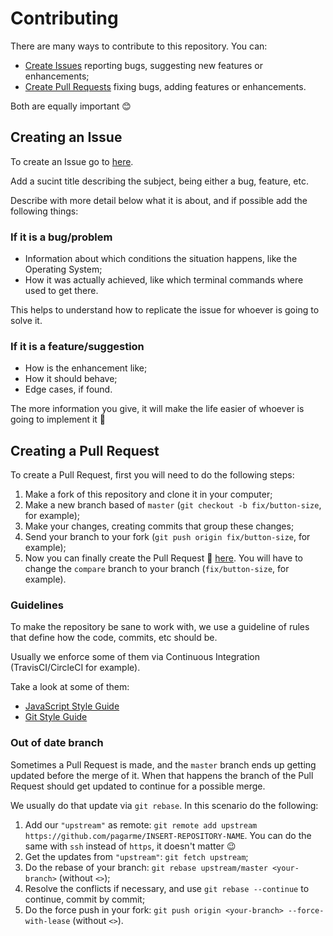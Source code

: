 # Contributing

There are many ways to contribute to this repository. You can:

- [Create Issues](#Creating-an-Issue) reporting bugs, suggesting new features or enhancements;
- [Create Pull Requests](#Creating-a-Pull-Request) fixing bugs, adding features or enhancements.

Both are equally important :blush: 

## Creating an Issue

To create an Issue go to [here](https://github.com/pagarme/INSERT-REPOSITORY-NAME/issues/new).

Add a sucint title describing the subject, being either a bug, feature, etc.

Describe with more detail below what it is about, and if possible add the following things:

### If it is a bug/problem

- Information about which conditions the situation happens, like the Operating System;
- How it was actually achieved, like which terminal commands where used to get there.

This helps to understand how to replicate the issue for whoever is going to solve it.

### If it is a feature/suggestion

- How is the enhancement like;
- How it should behave;
- Edge cases, if found.

The more information you give, it will make the life easier of whoever is going to implement it :slightly_smiling_face:


## Creating a Pull Request

To create a Pull Request, first you will need to do the following steps:

1. Make a fork of this repository and clone it in your computer;
2. Make a new branch based of `master` (`git checkout -b fix/button-size`, for example);
3. Make your changes, creating commits that group these changes;
4. Send your branch to your fork (`git push origin fix/button-size`, for example);
5. Now you can finally create the Pull Request :tada: [here](https://github.com/pagarme/INSERT-REPOSITORY-NAME/compare). You will have to change the `compare` branch to your branch (`fix/button-size`, for example).

### Guidelines

To make the repository be sane to work with, we use a guideline of rules that define how the code, commits, etc should be.

Usually we enforce some of them via Continuous Integration (TravisCI/CircleCI for example).

Take a look at some of them:

- [JavaScript Style Guide](https://github.com/pagarme/javascript-style-guide)
- [Git Style Guide](https://github.com/pagarme/git-style-guide)

### Out of date branch

Sometimes a Pull Request is made, and the `master` branch ends up getting updated before the merge of it. When that happens the branch of the Pull Request should get updated to continue for a possible merge.

We usually do that update via `git rebase`. In this scenario do the following:

1. Add our `"upstream"` as remote: `git remote add upstream https://github.com/pagarme/INSERT-REPOSITORY-NAME`. You can do the same with `ssh` instead of `https`, it doesn't matter :wink:
2. Get the updates from `"upstream"`: `git fetch upstream`;
3. Do the rebase of your branch: `git rebase upstream/master <your-branch>` (without `<>`);
4. Resolve the conflicts if necessary, and use `git rebase --continue` to continue, commit by commit;
5. Do the force push in your fork: `git push origin <your-branch> --force-with-lease` (without `<>`).
